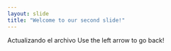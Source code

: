 ```yaml
---
layout: slide
title: "Welcome to our second slide!"
---
```

Actualizando el archivo
Use the left arrow to go back!
